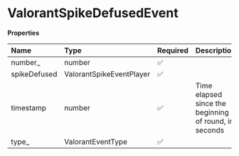 # ValorantSpikeDefusedEvent

**Properties**

| Name         | Type                     | Required | Description                                           |
| :----------- | :----------------------- | :------- | :---------------------------------------------------- |
| number\_     | number                   | ✅       |                                                       |
| spikeDefused | ValorantSpikeEventPlayer | ✅       |                                                       |
| timestamp    | number                   | ✅       | Time elapsed since the beginning of round, in seconds |
| type\_       | ValorantEventType        | ✅       |                                                       |
